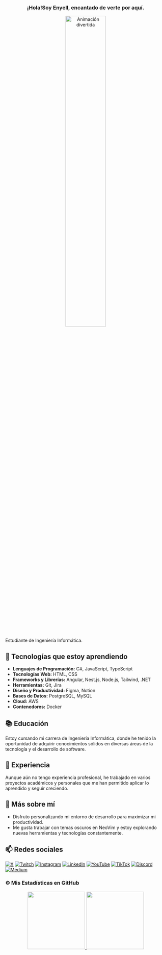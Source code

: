 <div style="text-align: center;">
  <h3>¡Hola!Soy Enyell, encantado de verte por aquí.</h3>
  <img src="https://i.pinimg.com/originals/70/b3/97/70b3974cc59944e27064bea205cc7649.gif" alt="Animación divertida" height="50%">
</div>
Estudiante de Ingeniería Informática.

## 🔧 Tecnologías que estoy aprendiendo
- **Lenguajes de Programación:** C#, JavaScript, TypeScript
- **Tecnologías Web:** HTML, CSS
- **Frameworks y Librerías:** Angular, Nest.js, Node.js, Tailwind, .NET
- **Herramientas:** Git, Jira
- **Diseño y Productividad:** Figma, Notion
- **Bases de Datos:** PostgreSQL, MySQL
- **Cloud:** AWS
- **Contenedores:** Docker

## 📚 Educación
Estoy cursando mi carrera de Ingeniería Informática, donde he tenido la oportunidad de adquirir conocimientos sólidos en diversas áreas de la tecnología y el desarrollo de software.

## 💼 Experiencia
Aunque aún no tengo experiencia profesional, he trabajado en varios proyectos académicos y personales que me han permitido aplicar lo aprendido y seguir creciendo.

## 🌱 Más sobre mí
- Disfruto personalizando mi entorno de desarrollo para maximizar mi productividad.
- Me gusta trabajar con temas oscuros en NeoVim y estoy explorando nuevas herramientas y tecnologías constantemente.

## 📫 Redes sociales

[![X](https://img.shields.io/badge/X-000000?style=for-the-badge&logo=x&logoColor=white)](https://twitter.com/Nokx1z)
[![Twitch](https://img.shields.io/badge/Twitch-9146FF?style=for-the-badge&logo=twitch&logoColor=white)](https://www.twitch.tv/nokx1z)
[![Instagram](https://img.shields.io/badge/Instagram-E4405F?style=for-the-badge&logo=instagram&logoColor=white)](https://www.instagram.com/nokx1z)
[![LinkedIn](https://img.shields.io/badge/LinkedIn-0077B5?style=for-the-badge&logo=linkedin&logoColor=white)](https://www.linkedin.com/in/enyellduarte)
[![YouTube](https://img.shields.io/badge/YouTube-FF0000?style=for-the-badge&logo=youtube&logoColor=white)](https://www.youtube.com/@Nokx1z)
[![TikTok](https://img.shields.io/badge/TikTok-000000?style=for-the-badge&logo=tiktok&logoColor=white)](https://www.tiktok.com/@nokx1z)
[![Discord](https://img.shields.io/badge/Discord-7289DA?style=for-the-badge&logo=discord&logoColor=white)](https://discord.com/users/739459464872198155)
[![Medium](https://img.shields.io/badge/Medium-12100E?style=for-the-badge&logo=medium&logoColor=white)](https://medium.com/@nokx1z)

### ⚙️ Mis Estadísticas en GitHub

<p align="center">
  <a href="https://github.com/Nokx1z">
    <img height="180em" src="https://github-readme-stats.vercel.app/api?username=Nokx1z&show_icons=true&theme=tokyonight&include_all_commits=true&count_private=true" style="max-height: 200px; border: 1px solid #fff;">
    <img height="180em" src="https://github-readme-stats.vercel.app/api/top-langs/?username=Nokx1z&layout=compact&langs_count=6&theme=tokyonight" style="max-height: 200px;">
  </a>
</p>
